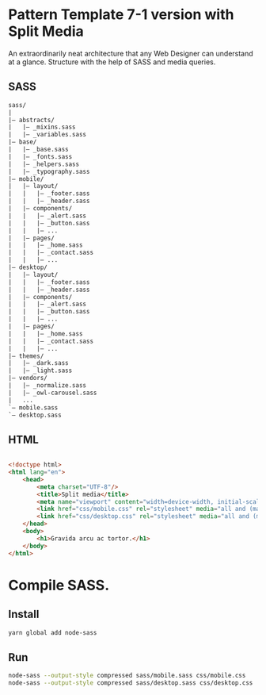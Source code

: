 # Pattern Template 7-1 version with Split Media

An extraordinarily neat architecture that any Web Designer can understand at a glance. Structure with the help of SASS and media queries.

## SASS

``` txt
sass/
|
|– abstracts/
|   |– _mixins.sass
|   |– _variables.sass
|– base/
|   |– _base.sass
|   |– _fonts.sass
|   |– _helpers.sass
|   |– _typography.sass
|– mobile/
|   |– layout/
|   |   |– _footer.sass
|   |   |– _header.sass
|   |– components/
|   |   |– _alert.sass
|   |   |– _button.sass
|   |   |– ...
|   |– pages/
|   |   |– _home.sass
|   |   |– _contact.sass
|   |   |– ...
|– desktop/
|   |– layout/
|   |   |– _footer.sass
|   |   |– _header.sass
|   |– components/
|   |   |– _alert.sass
|   |   |– _button.sass
|   |   |– ...
|   |– pages/
|   |   |– _home.sass
|   |   |– _contact.sass
|   |   |– ...
|– themes/
|   |– _dark.sass
|   |– _light.sass
|– vendors/
|   |– _normalize.sass
|   |– _owl-carousel.sass
|   ...
`– mobile.sass
`– desktop.sass
```

## HTML

```html

<!doctype html>
<html lang="en">
    <head>
        <meta charset="UTF-8"/>
        <title>Split media</title>
        <meta name="viewport" content="width=device-width, initial-scale=1.0, maximum-scale=1.0, user-scalable=no, shrink-to-fit=no">
        <link href="css/mobile.css" rel="stylesheet" media="all and (max-width: 600px)">
        <link href="css/desktop.css" rel="stylesheet" media="all and (min-width: 600px)">
    </head>
    <body>
        <h1>Gravida arcu ac tortor.</h1>
    </body>
</html>
```


# Compile SASS.

## Install

``` bash
yarn global add node-sass
```

## Run

``` bash
node-sass --output-style compressed sass/mobile.sass css/mobile.css
node-sass --output-style compressed sass/desktop.sass css/desktop.css
```

